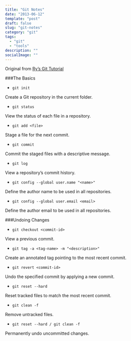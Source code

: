 ```yaml
---
title: "Git Notes"
date: "2013-06-12"
template: "post"
draft: false
slug: "git-notes"
category: "git"
tags:
  - "git"
  - "tools"
description: ""
socialImage: ""
---
```


Original from [Ry’s Git Tutorial](http://rypress.com/tutorials/git/index.html)

###The Basics

- `git init`

Create a Git repository in the current folder.

- `git status`

View the status of each file in a repository.

- `git add <file>`

Stage a file for the next commit.

- `git commit`

Commit the staged files with a descriptive message.

- `git log`

View a repository’s commit history.

- `git config --global user.name "<name>"`

Define the author name to be used in all repositories.

- `git config --global user.email <email>`

Define the author email to be used in all repositories.

###Undoing Changes

- `git checkout <commit-id>`

View a previous commit.

- `git tag -a <tag-name> -m "<description>"`

Create an annotated tag pointing to the most recent commit.

- `git revert <commit-id>`

Undo the specified commit by applying a new commit.

- `git reset --hard`

Reset tracked files to match the most recent commit.

- `git clean -f`

Remove untracked files.

- `git reset --hard / git clean -f`

Permanently undo uncommitted changes.
